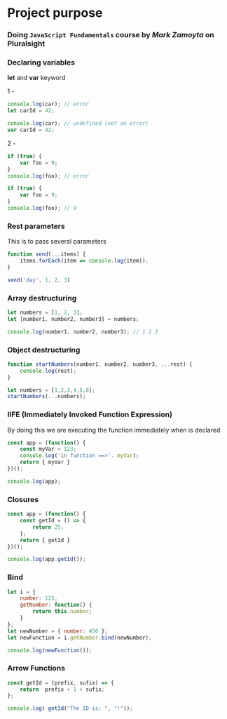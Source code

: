 # Project purpose

### Doing `JavaScript Fundamentals` course by _Mark Zamoyta_ on Pluralsight

### Declaring variables

**let** and **var** keyword

1 - 
```javascript
console.log(car); // error
let carId = 42;
```

```javascript
console.log(car); // undefined (not an error)
var carId = 42;
```

2 - 

```javascript
if (true) {
    var foo = 9;
}
console.log(foo); // error
```

```javascript
if (true) {
    var foo = 9;
}
console.log(foo); // 9
```

### Rest parameters 

This is to pass several parameters

```javascript
function send(...items) {
    items.forEach(item => console.log(item));
}

send('day', 1, 2, 3)
```

### Array destructuring

```javascript
let numbers = [1, 2, 3];
let [number1, number2, number3] = numbers;

console.log(number1, number2, number3); // 1 2 3
```

### Object destructuring

```javascript
function startNumbers(number1, number2, number3, ...rest) {
    console.log(rest);
}

let numbers = [1,2,3,4,5,6];
startNumbers(...numbers);
```

### IIFE (Immediately Invoked Function Expression)

By doing this we are executing the function immediately when is declared

```javascript
const app = (function() {
    const myVar = 123;
    console.log('in function ==>'. myVar);
    return { myVar }
})();

console.log(app);
```

### Closures

```javascript
const app = (function() {
    const getId = () => {
        return 25;
    };
    return { getId }
})();

console.log(app.getId());
```

### Bind

```javascript
let i = {
    number: 123,
    getNumber: function() {
        return this.number;
    }
};
let newNumber = { number: 456 };
let newFunction = i.getNumber.bind(newNumber);

console.log(newFunction());
```

### Arrow Functions

```javascript
const getId = (prefix, sufix) => {
    return  prefix + 1 + sufix;
};

console.log( getId("The ID is: ", "!"));
```